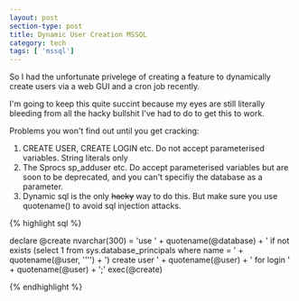 ```yaml
---
layout: post
section-type: post
title: Dynamic User Creation MSSQL
category: tech
tags: [ 'mssql']
---
```


So I had the unfortunate privelege of creating a feature to dynamically create users via a web GUI and a cron job recently.

I'm going to keep this quite succint because my eyes are still literally bleeding from all the hacky bullshit I've had to do to get this to work.

Problems you won't find out until you get cracking:

1. CREATE USER, CREATE LOGIN etc. Do not accept parameterised variables. String literals only
2. The Sprocs sp_adduser etc. Do accept parameterised variables but are soon to be deprecated, and you can't specifiy the database as a parameter.
3. Dynamic sql is the only ~~hacky~~ way to do this. But make sure you use quotename() to avoid sql injection attacks.

{% highlight sql %}

declare @create nvarchar(300) = 'use ' + quotename(@database) + ' if not exists (select 1 from sys.database_principals where name = ' + quotename(@user, '''') + ') create user ' + quotename(@user) + ' for login ' + quotename(@user) + ';'
exec(@create)

{% endhighlight %}


